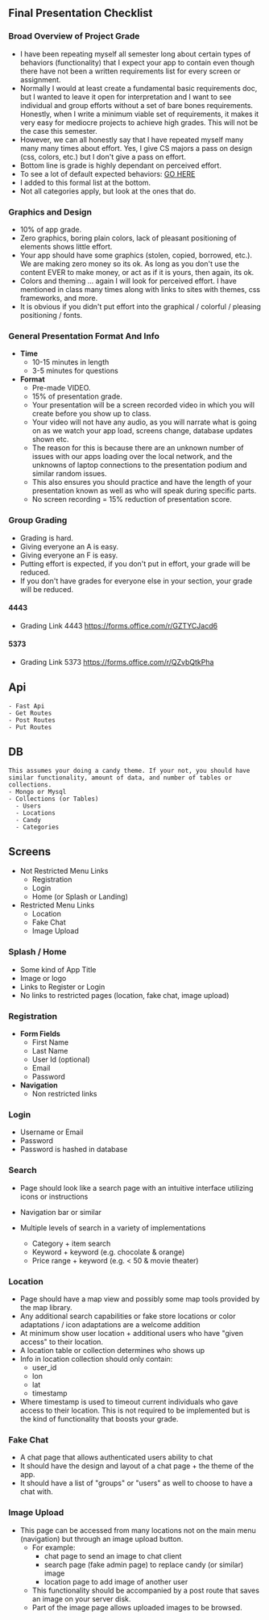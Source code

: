 ## Final Presentation Checklist

### Broad Overview of Project Grade

- I have been repeating myself all semester long about certain types of behaviors (functionality) that I expect your app to contain even though there have not been a written requirements list for every screen or assignment. 
- Normally I would at least create a fundamental basic requirements doc, but I wanted to leave it open for interpretation and I want to see individual and group efforts without a set of bare bones requirements. Honestly, when I write a minimum viable set of requirements, it makes it very easy for mediocre projects to achieve high grades. This will not be the case this semester. 
- However, we can all honestly say that I have repeated myself many many many times about effort. Yes, I give CS majors a pass on design (css, colors, etc.) but I don't give a pass on effort. 
- Bottom line is grade is highly dependant on perceived effort.
- To see a lot of default expected behaviors: [GO HERE](./expected_defaults.md)
- I added to this formal list at the bottom.
- Not all categories apply, but look at the ones that do.

### Graphics and Design

- 10% of app grade.
- Zero graphics, boring plain colors, lack of pleasant positioning of elements shows little effort.
- Your app should have some graphics (stolen, copied, borrowed, etc.). We are making zero money so its ok. As long as you don't use the content EVER to make money, or act as if it is yours, then again, its ok.
- Colors and theming ... again I will look for perceived effort. I have mentioned in class many times along with links to sites with themes, css frameworks, and more. 
- It is obvious if you didn't put effort into the graphical / colorful / pleasing positioning / fonts. 


### General Presentation Format And Info
- **Time**
  - 10-15 minutes in length
  - 3-5 minutes for questions
- **Format**
  - Pre-made VIDEO.
  - 15% of presentation grade.
  - Your presentation will be a screen recorded video in which you will create before you show up to class.
  - Your video will not have any audio, as you will narrate what is going on as we watch your app load, screens change, database updates shown etc.
  - The reason for this is because there are an unknown number of issues with our apps loading over the local network, and the unknowns of laptop connections to the presentation podium and similar random issues.
  - This also ensures you should practice and have the length of your presentation known as well as who will speak during specific parts.
  - No screen recording = 15% reduction of presentation score.
  
### Group Grading

- Grading is hard.
- Giving everyone an A is easy.
- Giving everyone an F is easy.
- Putting effort is expected, if you don't put in effort, your grade will be reduced.
- If you don't have grades for everyone else in your section, your grade will be reduced. 

#### 4443
- Grading Link 4443 https://forms.office.com/r/GZTYCJacd6

#### 5373
- Grading Link 5373 https://forms.office.com/r/QZvbQtkPha


## Api
    - Fast Api
    - Get Routes
    - Post Routes
    - Put Routes

## DB
    This assumes your doing a candy theme. If your not, you should have similar functionality, amount of data, and number of tables or collections.
    - Mongo or Mysql
    - Collections (or Tables)
      - Users
      - Locations
      - Candy
      - Categories

## Screens

- Not Restricted Menu Links
  - Registration
  - Login
  - Home (or Splash or Landing)
- Restricted Menu Links
  - Location
  - Fake Chat
  - Image Upload

### Splash / Home 

- Some kind of App Title
- Image or logo
- Links to Register or Login
- No links to restricted pages (location, fake chat, image upload)

### Registration

- **Form Fields**
  - First Name
  - Last Name
  - User Id (optional)
  - Email
  - Password
- **Navigation**
  - Non restricted links 

### Login

- Username or Email
- Password
- Password is hashed in database

### Search

- Page should look like a search page with an intuitive interface utilizing icons or instructions 
- Navigation bar or similar

- Multiple levels of search in a variety of implementations
  - Category + item search
  - Keyword + keyword (e.g. chocolate & orange)
  - Price range + keyword (e.g. < 50 & movie theater)

### Location

- Page should have a map view and possibly some map tools provided by the map library.
- Any additional search capabilities or fake store locations or color adaptations / icon adaptations are a welcome addition
- At minimum show user location + additional users who have "given access" to their location. 
- A location table or collection determines who shows up
- Info in location collection should only contain:
  - user_id
  - lon
  - lat
  - timestamp
- Where timestamp is used to timeout current individuals who gave access to their location. This is not required to be implemented but is the kind of functionality that boosts your grade.


### Fake Chat

- A chat page that allows authenticated users ability to chat
- It should have the design and layout of a chat page + the theme of the app.
- It should have a list of "groups" or "users" as well to choose to have a chat with.

### Image Upload

- This page can be accessed from many locations not on the main menu (navigation) but through an image upload button. 
  - For example:
    - chat page to send an image to chat client
    - search page (fake admin page) to replace candy (or similar) image
    - location page to add image of another user
  - This functionality should be accompanied by a post route that saves an image on your server disk.
  - Part of the image page allows uploaded images to be browsed. 
